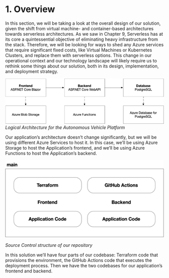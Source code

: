 # 1. Overview

In this section, we will be taking a look at the overall design of our solution, given the shift from virtual machine- and container-based architectures towards serverless architectures. As we saw in Chapter 9, Serverless has at its core a quintessential objective of eliminating heavy infrastructure from the stack. Therefore, we will be looking for ways to shed any Azure services that require significant fixed costs, like Virtual Machines or Kubernetes Clusters, and replace them with serverless options. This change in our operational context and our technology landscape will likely require us to rethink some things about our solution, both in its design, implementation, and deployment strategy.

![Resource][image-1]
_Logical Architecture for the Autonomous Vehicle Platform_

Our application’s architecture doesn’t change significantly, but we will be using different Azure Services to host it. In this case, we’ll be using Azure Storage to host the Application’s frontend, and we’ll be using Azure Functions to host the Application’s backend.

![Resource][image-2]

_Source Control structure of our repository_

In this solution we’ll have four parts of our codebase: Terraform code that provisions the environment, the GitHub Actions code that executes the deployment process. Then we have the two codebases for our application’s frontend and backend. 

[image-1]:	../images/Azure-Service-Selection.png
[image-2]:	../images/Repository-SourceCode-Structure.png